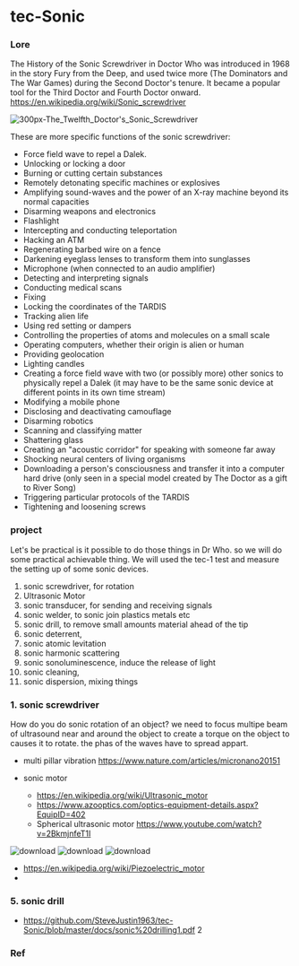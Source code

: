 # tec-Sonic

### Lore
The History of the Sonic Screwdriver in Doctor Who was introduced in 1968 in the story Fury from the Deep, and used twice more (The Dominators and The War Games) during the Second Doctor's tenure. It became a popular tool for the Third Doctor and Fourth Doctor onward. https://en.wikipedia.org/wiki/Sonic_screwdriver

![300px-The_Twelfth_Doctor's_Sonic_Screwdriver](https://user-images.githubusercontent.com/58069246/169822492-68634399-dac3-4b77-9a22-db388b9acc2f.jpg)


These are more specific functions of the sonic screwdriver:
- Force field wave to repel a Dalek.
- Unlocking or locking a door
- Burning or cutting certain substances
- Remotely detonating specific machines or explosives
- Amplifying sound-waves and the power of an X-ray machine beyond its normal capacities
- Disarming weapons and electronics
- Flashlight
- Intercepting and conducting teleportation
- Hacking an ATM
- Regenerating barbed wire on a fence
- Darkening eyeglass lenses to transform them into sunglasses
- Microphone (when connected to an audio amplifier)
- Detecting and interpreting signals
- Conducting medical scans
- Fixing
- Locking the coordinates of the TARDIS
- Tracking alien life
- Using red setting or dampers
- Controlling the properties of atoms and molecules on a small scale
- Operating computers, whether their origin is alien or human
- Providing geolocation
- Lighting candles
- Creating a force field wave with two (or possibly more) other sonics to physically repel a Dalek (it may have to be the same sonic device at different points in its own time stream)
- Modifying a mobile phone
- Disclosing and deactivating camouflage
- Disarming robotics
- Scanning and classifying matter
- Shattering glass
- Creating an "acoustic corridor" for speaking with someone far away
- Shocking neural centers of living organisms
- Downloading a person's consciousness and transfer it into a computer hard drive (only seen in a special model created by The Doctor as a gift to River Song)
- Triggering particular protocols of the TARDIS
- Tightening and loosening screws




### project
Let's be practical is it possible to do those things in Dr Who. so we will do some practical achievable thing. We will used the tec-1 test and measure the setting up of some sonic devices.

1. sonic screwdriver, for rotation
2. Ultrasonic Motor
3. sonic transducer, for sending and receiving signals
4. sonic welder, to sonic join plastics metals etc
5. sonic drill, to remove small amounts material ahead of the tip
6. sonic deterrent, 
7. sonic atomic levitation
8. sonic harmonic scattering
9. sonic sonoluminescence, induce the release of light
10. sonic cleaning, 
11. sonic dispersion, mixing things 


### 1. sonic screwdriver 

How do you do sonic rotation of an object? we need to focus multipe beam of ultrasound near and around the object to create a torque on the object to causes it to rotate. the phas of the waves have to spread appart.

- multi pillar vibration https://www.nature.com/articles/micronano20151

- sonic motor
  - https://en.wikipedia.org/wiki/Ultrasonic_motor
  - https://www.azooptics.com/optics-equipment-details.aspx?EquipID=402
  - Spherical ultrasonic motor https://www.youtube.com/watch?v=2BkmjnfeT1I

![download](https://user-images.githubusercontent.com/58069246/169829622-31fd0ad1-6d10-492f-b2f6-dd5232198dee.jpg)
![download](https://user-images.githubusercontent.com/58069246/169829662-d555a033-e28e-4d58-a8fa-3b759b5e991f.jpg)
![download](https://user-images.githubusercontent.com/58069246/169829866-a391f3e2-a034-468f-976c-9a204a9b2907.jpg)



  - https://en.wikipedia.org/wiki/Piezoelectric_motor
  - 


### 5. sonic drill
- https://github.com/SteveJustin1963/tec-Sonic/blob/master/docs/sonic%20drilling1.pdf 2


 

### Ref

